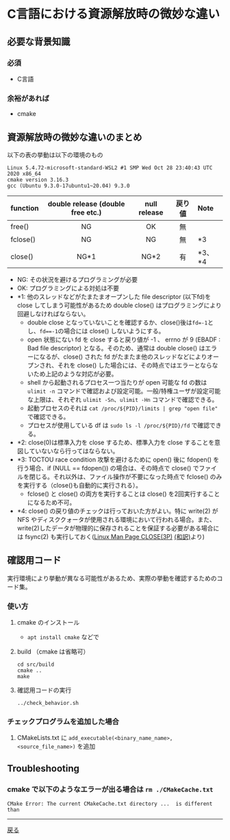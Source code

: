 # C言語における資源解放時の微妙な違い

## 必要な背景知識

### 必須

- C言語

### 余裕があれば

- cmake

## 資源解放時の微妙な違いのまとめ

以下の表の挙動は以下の環境のもの

  ```text
  Linux 5.4.72-microsoft-standard-WSL2 #1 SMP Wed Oct 28 23:40:43 UTC 2020 x86_64
  cmake version 3.16.3
  gcc (Ubuntu 9.3.0-17ubuntu1~20.04) 9.3.0
  ```

| function | double release (double free etc.) | null release | 戻り値 |Note |
| :--- | :---: | :---: | :---: | :--- |
| free()   | NG | OK |無||
| fclose() | NG | NG |無|\*3|
| close()  | NG\*1 | NG\*2 |有| \*3、*4 |

- NG: その状況を避けるプログラミングが必要
- OK: プログラミングによる対処は不要
- \*1: 他のスレッドなどがたまたまオープンした file descriptor (以下fd)を close してしまう可能性があるため double close() はプログラミングにより回避しなければならない。
  - double close となっていないことを確認するか、close()後は`fd=-1`とし、`fd==-1`の場合には close() しないようにする。
  - open 状態にない fd を close すると戻り値が -1 、 errno が 9 (EBADF : Bad file descriptor) となる。そのため、通常は double close() はエラーになるが、close() された fd がたまたま他のスレッドなどによりオープンされ、それを close() した場合には、その時点ではエラーとならないため上記のような対応が必要。
  - shell から起動されるプロセス一つ当たりが open 可能な fd の数は `ulimit -n` コマンドで確認および設定可能。一般/特権ユーザが設定可能な上限は、それぞれ `ulimit -Sn`、`ulimit -Hn` コマンドで確認できる。
  - 起動プロセスのそれは `cat /proc/${PID}/limits | grep "open file"` で確認できる。
  - プロセスが使用している df は `sudo ls -l /proc/${PID}/fd` で確認できる。
- \*2: close(0)は標準入力を close するため、標準入力を close することを意図していないなら行ってはならない。
- \*3: TOCTOU race condition 攻撃を避けるために open() 後に fdopen() を行う場合、if (NULL == fdopen()) の場合は、その時点で close() でファイルを閉じる。それ以外は、ファイル操作が不要になった時点で fclose() のみを実行する（close()も自動的に実行される）。
  - fclose() と close() の両方を実行することは close() を2回実行することになるため不可。
- \*4: close() の戻り値のチェックは行っておいた方がよい。特に write(2) が NFS やディスククォータが使用される環境において行われる場合。また、write(2)したデータが物理的に保存されることを保証する必要がある場合には fsync(2) も実行しておく([Linux Man Page CLOSE(3P)][LMP] [(和訳)][LMP-jp]より)

[LMP]: https://man7.org/linux/man-pages/man2/close.2.html
[LMP-jp]: https://linuxjm.osdn.jp/html/LDP_man-pages/man2/close.2.html

## 確認用コード

実行環境により挙動が異なる可能性があるため、実際の挙動を確認するためのコード集。

### 使い方

1. cmake のインストール
    - `apt install cmake` などで

1. build （cmake は省略可）

    ```console
    cd src/build
    cmake ..
    make
    ```

1. 確認用コードの実行

    ```console
    ../check_behavior.sh
    ```

### チェックプログラムを追加した場合

1. CMakeLists.txt に `add_executable(<binary_name_name>, <source_file_name>)` を追加

## Troubleshooting

### cmake で以下のようなエラーが出る場合は `rm ./CMakeCache.txt`

```text
CMake Error: The current CMakeCache.txt directory ...  is different than
```

---

[戻る](README.md)
